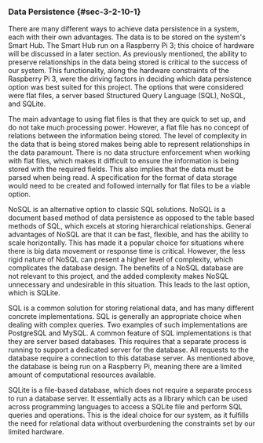 ### Data Persistence {#sec-3-2-10-1}

There are many different ways to achieve data persistence in a system, each with their own
advantages. The data is to be stored on the system's Smart Hub. The Smart Hub run on a Raspberry Pi
3; this choice of hardware will be discussed in a later section. As previously mentioned, the
ability to preserve relationships in the data being stored is critical to the success of our system.
This functionality, along the hardware constraints of the Raspberry Pi 3, were the driving factors
in deciding which data persistence option was best suited for this project. The options that were
considered were flat files, a server based Structured Query Language (SQL), NoSQL, and SQLite.

The main advantage to using flat files is that they are quick to set up, and do not take much
processing power. However, a flat file has no concept of relations between the information being
stored. The level of complexity in the data that is being stored makes being able to represent
relationships in the data paramount. There is no data structure enforcement when working with flat
files, which makes it difficult to ensure the information is being stored with the required fields.
This also implies that the data must be parsed when being read. A specification for the format of
data storage would need to be created and followed internally for flat files to be a viable option.

NoSQL is an alternative option to classic SQL solutions. NoSQL is a document based method of data
persistence as opposed to the table based methods of SQL, which excels at storing hierarchical
relationships. General advantages of NoSQL are that it can be fast, flexible, and has the ability to
scale horizontally. This has made it a popular choice for situations where there is big data
movement or response time is critical. However, the less rigid nature of NoSQL can present a higher
level of complexity, which complicates the database design. The benefits of a NoSQL database are not
relevant to this project, and the added complexity makes NoSQL unnecessary and undesirable in this
situation. This leads to the last option, which is SQLite.

SQL is a common solution for storing relational data, and has many different concrete
implementations. SQL is generally an appropriate choice when dealing with complex queries. Two
examples of such implementations are PostgreSQL and MySQL. A common feature of SQL implementations
is that they are server based databases. This requires that a separate process is running to support
a dedicated server for the database. All requests to the database require a connection to this
database server. As mentioned above, the database is being run on a Raspberry Pi, meaning there are
a limited amount of computational resources available.

SQLite is a file-based database, which does not require a separate process to run a database server.
It essentially acts as a library which can be used across programming languages to access a SQLite
file and perform SQL queries and operations. This is the ideal choice for our system, as it fulfills
the need for relational data without overburdening the constraints set by our limited hardware.

